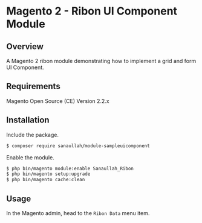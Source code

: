 # Magento 2 - Ribon UI Component Module

## Overview

A Magento 2 ribon module demonstrating how to implement a grid and form UI Component.

## Requirements

Magento Open Source (CE) Version 2.2.x

## Installation

Include the package.

```bash
$ composer require sanaullah/module-sampleuicomponent
```

Enable the module.

```bash
$ php bin/magento module:enable Sanaullah_Ribon
$ php bin/magento setup:upgrade
$ php bin/magento cache:clean
```

## Usage

In the Magento admin, head to the ```Ribon Data``` menu item.
